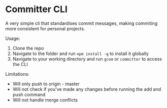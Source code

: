 # Committer CLI
A very simple cli that standardises commit messages, making commiting more consistent for personal projects.

Usage:
1. Clone the repo
2. Navigate to the folder and run `npm install -g` to install it globally
3. Navigate to your working directory and run `gcom` or `committer` to access the CLI

Limitations:
- Will only push to origin - master
- Will not check if you've made any changes before running the add and push command
- Will not handle merge conflicts